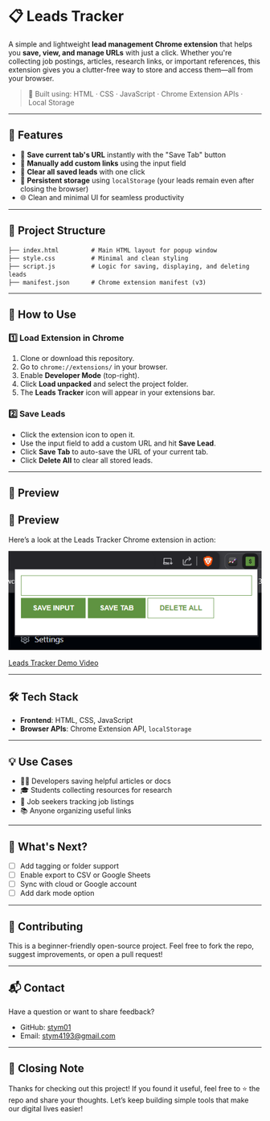 # 📋 Leads Tracker

A simple and lightweight **lead management Chrome extension** that helps you **save, view, and manage URLs** with just a click. Whether you're collecting job postings, articles, research links, or important references, this extension gives you a clutter-free way to store and access them—all from your browser.

> 🔧 Built using: HTML · CSS · JavaScript · Chrome Extension APIs · Local Storage

---

## 📌 Features

- 🔖 **Save current tab's URL** instantly with the "Save Tab" button  
- 📝 **Manually add custom links** using the input field  
- 🧹 **Clear all saved leads** with one click  
- 💾 **Persistent storage** using `localStorage` (your leads remain even after closing the browser)  
- 🌐 Clean and minimal UI for seamless productivity

---

## 📁 Project Structure

```
├── index.html         # Main HTML layout for popup window
├── style.css          # Minimal and clean styling
├── script.js          # Logic for saving, displaying, and deleting leads
├── manifest.json      # Chrome extension manifest (v3)
```

---

## 🚀 How to Use

### 1️⃣ Load Extension in Chrome

1. Clone or download this repository.
2. Go to `chrome://extensions/` in your browser.
3. Enable **Developer Mode** (top-right).
4. Click **Load unpacked** and select the project folder.
5. The **Leads Tracker** icon will appear in your extensions bar.

### 2️⃣ Save Leads

- Click the extension icon to open it.
- Use the input field to add a custom URL and hit **Save Lead**.
- Click **Save Tab** to auto-save the URL of your current tab.
- Click **Delete All** to clear all stored leads.

---

## 📸 Preview

## 📸 Preview

Here’s a look at the Leads Tracker Chrome extension in action:

![Popup UI](https://github.com/stym01/Leads-Tracker/blob/master/Screenshots/1.%20Home.png)


[Leads Tracker Demo Video](https://github.com/stym01/Leads-Tracker/blob/master/demo.mp4)

---

## 🛠️ Tech Stack

- **Frontend**: HTML, CSS, JavaScript
- **Browser APIs**: Chrome Extension API, `localStorage`

---

## 💡 Use Cases

- 🧑‍💻 Developers saving helpful articles or docs  
- 🎓 Students collecting resources for research  
- 👔 Job seekers tracking job listings  
- 📚 Anyone organizing useful links

---

## 🌟 What's Next?

- [ ] Add tagging or folder support  
- [ ] Enable export to CSV or Google Sheets  
- [ ] Sync with cloud or Google account  
- [ ] Add dark mode option  

---

## 🤝 Contributing

This is a beginner-friendly open-source project. Feel free to fork the repo, suggest improvements, or open a pull request!

---

## 📬 Contact

Have a question or want to share feedback?

- GitHub: [stym01](https://github.com/stym01)
- Email: [stym4193@gmail.com](mailto:stym4193@gmail.com)

---

## 🙌 Closing Note

Thanks for checking out this project! If you found it useful, feel free to ⭐ the repo and share your thoughts. Let’s keep building simple tools that make our digital lives easier!
